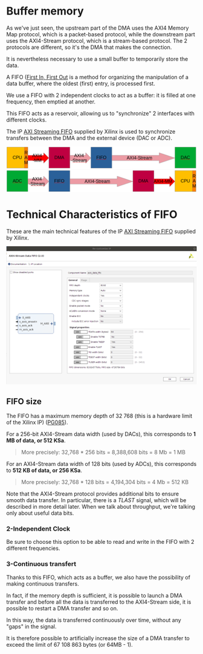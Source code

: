# Buffer memory

As we've just seen, the upstream part of the DMA uses the AXI4 Memory Map protocol, which is a packet-based protocol, while the downstream part uses the AXI4-Stream protocol, which is a stream-based protocol.
The 2 protocols are different, so it's the DMA that makes the connection.

It is nevertheless necessary to use a small buffer to temporarily store the data.

A FIFO ([First In, First Out](https://en.wikipedia.org/wiki/FIFO_(computing_and_electronics)) is a method for organizing the manipulation of a data buffer, where the oldest (first) entry, is processed first.

We use a FIFO with 2 independent clocks to act as a buffer: it is filled at one frequency, then emptied at another.

This FIFO acts as a reservoir, allowing us to "synchronize" 2 interfaces with different clocks.

The IP [AXI Streaming FIFO](https://www.xilinx.com/products/intellectual-property/axi_fifo.html) supplied by Xilinx is used to synchronize transfers between the DMA and the external device (DAC or ADC).

![AWG_FIFO](./../images/AWG_fifo.png?raw=true "FIFO positioning in the AWG architecture")
![DGTZ_FIFO](./../images/DGTZ_fifo.png?raw=true "FIFO positioning in the DGTZ architecture")

# Technical Characteristics of FIFO

These are the main technical features of the IP [AXI Streaming FIFO](https://www.xilinx.com/products/intellectual-property/axi_fifo.html) supplied by Xilinx.

![FIFO](./images/FIFO.png?raw=true "AXI Streaming FIFO Xilinx IP")

## FIFO size

The FIFO has a maximum memory depth of 32 768 (this is a hardware limit of the Xilinx IP) ([PG085](https://docs.xilinx.com/r/en-US/pg085-axi4stream-infrastructure)).

For a 256-bit AXI4-Stream data width (used by DACs), this corresponds to **1 MB of data, or 512 KSa**.

> More precisely: 32,768 * 256 bits = 8,388,608 bits = 8 Mb = 1 MB

For an AXI4-Stream data width of 128 bits (used by ADCs), this corresponds to **512 KB of data, or 256 KSa**.

> More precisely: 32,768 * 128 bits = 4,194,304 bits = 4 Mb = 512 KB

Note that the AXI4-Stream protocol provides additional bits to ensure smooth data transfer.
In particular, there is a _TLAST_ signal, which will be described in more detail later.
When we talk about throughput, we're talking only about useful data bits.








### 2-Independent Clock

Be sure to choose this option to be able to read and write in the FIFO with 2 different frequencies.


### 3-Continuous transfert

Thanks to this FIFO, which acts as a buffer, we also have the possibility of making continuous transfers. 

In fact, if the memory depth is sufficient, it is possible to launch a DMA transfer and before all the data is transferred to the AXI4-Stream side, it is possible to restart a DMA transfer and so on. 

In this way, the data is transferred continuously over time, without any "gaps" in the signal. 

It is therefore possible to artificially increase the size of a DMA transfer to exceed the limit of 67 108 863 bytes (or 64MB - 1).
